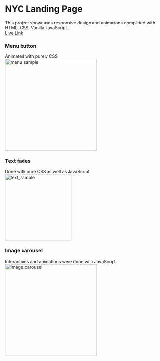 <h1>NYC Landing Page</h1>

This project showcases responsive design and animations completed with HTML, CSS, Vanilla JavaScript.<br>
<a href="https://nyc-site-showcase.netlify.app/" target="_blank">Live Link</a>

<h3>Menu button</h3>
Animated with purely CSS
<br>
<img width="300" alt="menu_sample" src="https://github.com/adwyre/nyc/assets/44531434/19cb5891-080f-4aad-913c-eae602248b87">

<h3>Text fades</h3>
Done with pure CSS as well as JavaScript
<br>
<img width="217" alt="text_sample" src="https://github.com/adwyre/nyc/assets/44531434/84651339-319c-4ba0-9845-7e166364cb47">

<h3>Image carousel</h3>
Interactions and animations were done with JavaScript.
<br>
<img width="300" alt="image_carousel" src="https://github.com/adwyre/nyc/assets/44531434/fea0c207-6e66-49ad-9d6b-892357dd23cd">
